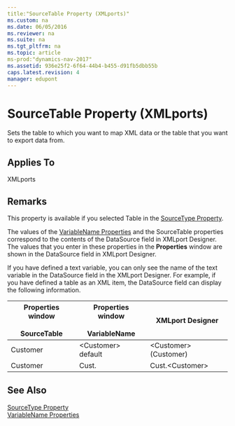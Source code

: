 ```yaml
---
title:"SourceTable Property (XMLports)"
ms.custom: na
ms.date: 06/05/2016
ms.reviewer: na
ms.suite: na
ms.tgt_pltfrm: na
ms.topic: article
ms-prod:"dynamics-nav-2017"
ms.assetid: 936e25f2-6f64-44b4-b455-d91fb5dbb55b
caps.latest.revision: 4
manager: edupont
---
```

# SourceTable Property (XMLports)
Sets the table to which you want to map XML data or the table that you want to export data from.  
  
## Applies To  
 XMLports  
  
## Remarks  
 This property is available if you selected Table in the [SourceType Property](SourceType-Property.md).  
  
 The values of the [VariableName Properties](VariableName-Properties.md) and the SourceTable properties correspond to the contents of the DataSource field in XMLport Designer. The values that you enter in these properties in the **Properties** window are shown in the DataSource field in XMLport Designer.  
  
 If you have defined a text variable, you can only see the name of the text variable in the DataSource field in the XMLport Designer. For example, if you have defined a table as an XML item, the DataSource field can display the following information.  
  
|Properties window<br /><br /> SourceTable|Properties window<br /><br /> VariableName|XMLport Designer|  
|---------------------------------------|----------------------------------------|----------------------|  
|Customer|\<Customer\> default|\<Customer\>\(Customer\)|  
|Customer|Cust.|Cust.\<Customer\>|  
  
## See Also  
 [SourceType Property](SourceType-Property.md)   
 [VariableName Properties](VariableName-Properties.md)